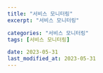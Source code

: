 ```yaml
---
title: "서비스 모니터링"
excerpt: "서비스 모니터링"

categories: "서비스 모니터링"
tags: [서비스 모니터링]

date: 2023-05-31
last_modified_at: 2023-05-31
---
```


